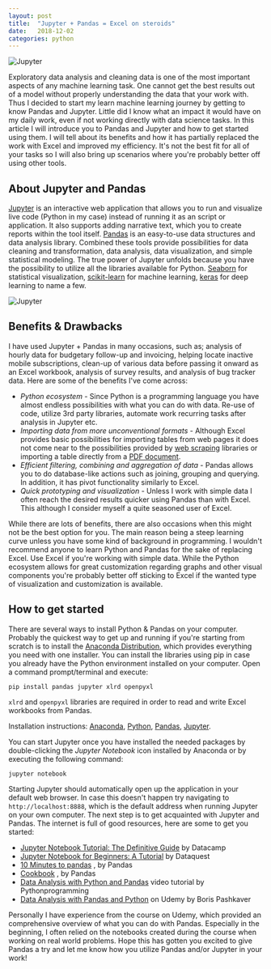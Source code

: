 ```yaml
---
layout: post
title:  "Jupyter + Pandas = Excel on steroids"
date:   2018-12-02
categories: python
---
```

![Jupyter](/assets/images/2018-11-04-jupyter-and-pandas/jupyter1.png)

Exploratory data analysis and cleaning data is one of the most important
aspects of any machine learning task. One cannot get the best results out of a
model without properly understanding the data that your work with. Thus I
decided to start my learn machine learning journey by getting to know Pandas
and Jupyter. Little did I know what an impact it would have on my daily work,
even if not working directly with data science tasks. In this article I will
introduce you to Pandas and Jupyter and how to get started using them. I will
tell about its benefits and how it has partially replaced the work with Excel
and improved my efficiency. It's not the best fit for all of your  tasks so I
will also bring up scenarios where you're probably better off using other tools.

## About Jupyter and Pandas

[Jupyter](http://jupyter.org/) is an interactive web application that allows
you to run and visualize live code (Python in my case) instead of running it as
an script or application. It also supports adding narrative text, which you to
create reports within the tool itself. [Pandas](https://pandas.pydata.org/) is
an easy-to-use data structures and data analysis library. Combined these tools
provide possibilities for data cleaning and transformation, data analysis, data
visualization, and simple statistical modeling. The true power of Jupyter
unfolds because you have the possibility to utilize all the libraries available
for Python. [Seaborn](https://seaborn.pydata.org/) for statistical
visualization, [scikit-learn](http://scikit-learn.org/stable/) for machine
learning, [keras](https://keras.io/) for deep learning to name a few.

![Jupyter](/assets/images/2018-11-04-jupyter-and-pandas/jupyter2.png)

## Benefits & Drawbacks

I have used Jupyter + Pandas in many occasions, such as; analysis of hourly
data for budgetary follow-up and invoicing, helping locate inactive mobile
subscriptions, clean-up of various data before passing it onward as an Excel
workbook, analysis of survey results, and analysis of bug tracker data. Here
are some of the benefits I've come across:

- *Python ecosystem* - Since Python is a programming language you have almost
endless possibilities with what you can do with data. Re-use of code, utilize
3rd party libraries, automate work recurring tasks after analysis in Jupyter etc.
- *Importing data from more unconventional formats* - Although Excel provides
basic possibilities for importing tables from web pages it does not come near
to the possibilities provided by [web scraping](https://en.wikipedia.org/wiki/Web_scraping)
libraries or importing a table directly from a [PDF document](https://github.com/socialcopsdev/camelot).
- *Efficient filtering, combining and aggregation of data* - Pandas allows you
to do database-like actions such as joining, grouping and querying. In
addition, it has pivot functionality similarly to Excel.
- *Quick prototyping and visualization* - Unless I work with simple data I
often reach the desired results quicker  using Pandas than with Excel. This
although I consider myself a quite seasoned user of Excel.

While there are lots of benefits, there are also occasions when this might not
be the best option for you. The main reason being a steep learning curve unless
you have some kind of background in programming. I wouldn't recommend anyone to
learn Python and Pandas for the sake of replacing Excel. Use Excel if you're
working with simple data. While the Python ecosystem allows for great
customization regarding graphs and other visual components you're probably
better off sticking to Excel if the wanted type of visualization and
customization is available.

## How to get started

There are several ways to install Python & Pandas on your computer. Probably
the quickest way to get up and running if you're starting from scratch is to
install the [Anaconda Distribution](https://www.anaconda.com/download/), which
provides everything you need with one installer. You can install the libraries
using pip in case you already have the Python environment installed on your
computer. Open a command prompt/terminal and execute:

```shell
pip install pandas jupyter xlrd openpyxl
```

`xlrd` and `openpyxl` libraries are required in order to read and write Excel
workbooks from Pandas.

Installation instructions:
[Anaconda](https://docs.anaconda.com/anaconda/install/),
[Python](https://realpython.com/installing-python/),
[Pandas](https://pandas.pydata.org/pandas-docs/stable/install.html),
[Jupyter](http://jupyter.org/install.html).

You can start Jupyter once you have installed the needed packages by
double-clicking the *Jupyter Notebook* icon installed by Anaconda or by
executing the following command:

```shell
jupyter notebook
```

Starting Jupyter should automatically open up the application in your default
web browser. In case this doesn't happen try navigating to
`http://localhost:8888`, which is the default address when running Jupyter on
your own computer.   The next step is to get acquainted with Jupyter and
Pandas. The internet is full of good resources, here are some to get you
started:

- [Jupyter Notebook Tutorial: The Definitive Guide](https://www.datacamp.com/community/tutorials/tutorial-jupyter-notebook)
by Datacamp
- [Jupyter Notebook for Beginners: A Tutorial](https://www.dataquest.io/blog/jupyter-notebook-tutorial/)
by Dataquest
- [10 Minutes to pandas](https://pandas.pydata.org/pandas-docs/stable/10min.html)
, by Pandas
- [Cookbook](https://pandas.pydata.org/pandas-docs/stable/cookbook.html#cookbook)
, by Pandas
- [Data Analysis with Python and Pandas](https://pythonprogramming.net/data-analysis-python-pandas-tutorial-introduction/)
video tutorial by Pythonprogramming
- [Data Analysis with Pandas and Python](https://www.udemy.com/data-analysis-with-pandas)
on Udemy by Boris Pashkaver

Personally I have experience from the course on Udemy, which provided an
comprehensive overview of what you can do with Pandas. Especially in the
beginning, I often relied on the notebooks created during the course when
working on real world problems. Hope this has gotten you excited to give Pandas
a try and let me know how you utilize Pandas and/or Jupyter in your work!
